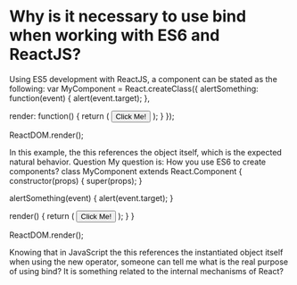 
# Why is it necessary to use bind when working with ES6 and ReactJS?

Using ES5 development with ReactJS, a component can be stated as the following:
var MyComponent = React.createClass({
  alertSomething: function(event) {
    alert(event.target);
  },

  render: function() {
    return (
      <button onClick={this.alertSomething}>Click Me!</button>
    );
  }
});

ReactDOM.render(<MyComponent />);

In this example, the this references the object itself, which is the expected natural behavior.
Question
My question is:
How you use ES6 to create components?
class MyComponent extends React.Component {
  constructor(props) {
    super(props);
  }

  alertSomething(event) {
    alert(event.target);
  }

  render() {
    return (
      <button onClick={this.alertSomething.bind(this)}>Click Me!</button>
    );
  }
}

ReactDOM.render(<MyComponent />);

Knowing that in JavaScript the this references the instantiated object itself when using the new operator, someone can tell me what is the real purpose of using bind? It is something related to the internal mechanisms of React?

        